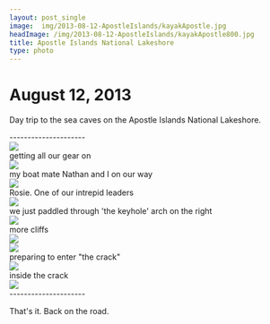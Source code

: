 ```yaml
---
layout: post_single
image: 	img/2013-08-12-ApostleIslands/kayakApostle.jpg
headImage: /img/2013-08-12-ApostleIslands/kayakApostle800.jpg
title: Apostle Islands National Lakeshore
type: photo
---
```


August 12, 2013
=================

Day trip to the sea caves on the Apostle Islands National Lakeshore.

<div class="divider">---------------------</div>

<div class="img">
	<img src="/img/2013-08-12-ApostleIslands/kayakPrep.jpg"/>
	<div class="caption">getting all our gear on</div>
</div>

<div class="img">
	<img src="/img/2013-08-12-ApostleIslands/enRoute.jpg"/>
	<div class="caption">my boat mate Nathan and I on our way</div>
</div>

<div class="img">
	<img src="/img/2013-08-12-ApostleIslands/rosie.jpg"/>
	<div class="caption">Rosie. One of our intrepid leaders</div>
</div>

<div class="img">
	<img src="/img/2013-08-12-ApostleIslands/cliffs1.jpg"/>
	<div class="caption">we just paddled through 'the keyhole' arch on the right</div>
</div>

<div class="img">
	<img src="/img/2013-08-12-ApostleIslands/cliffs2.jpg"/>
	<div class="caption">more cliffs</div>
</div>

<div class="img">
	<img src="/img/2013-08-12-ApostleIslands/cliffs3.jpg"/>
</div>

<div class="img">
	<img src="/img/2013-08-12-ApostleIslands/theCrack.jpg"/>
	<div class="caption">preparing to enter "the crack"</div>
</div>

<div class="img">
	<img src="/img/2013-08-12-ApostleIslands/insideTheCrack.jpg"/>
	<div class="caption">inside the crack</div>
</div>

<div class="img">
	<img src="/img/2013-08-12-ApostleIslands/fromTheCrack.jpg"/>
</div>

<div class="divider">---------------------</div>

That's it. Back on the road.



